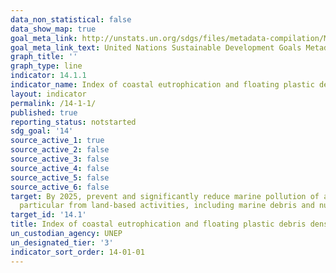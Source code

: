 ```yaml
---
data_non_statistical: false
data_show_map: true
goal_meta_link: http://unstats.un.org/sdgs/files/metadata-compilation/Metadata-Goal-14.pdf
goal_meta_link_text: United Nations Sustainable Development Goals Metadata (pdf 288kB)
graph_title: ''
graph_type: line
indicator: 14.1.1
indicator_name: Index of coastal eutrophication and floating plastic debris density
layout: indicator
permalink: /14-1-1/
published: true
reporting_status: notstarted
sdg_goal: '14'
source_active_1: true
source_active_2: false
source_active_3: false
source_active_4: false
source_active_5: false
source_active_6: false
target: By 2025, prevent and significantly reduce marine pollution of all kinds, in
  particular from land-based activities, including marine debris and nutrient pollution
target_id: '14.1'
title: Index of coastal eutrophication and floating plastic debris density
un_custodian_agency: UNEP
un_designated_tier: '3'
indicator_sort_order: 14-01-01
---
```

